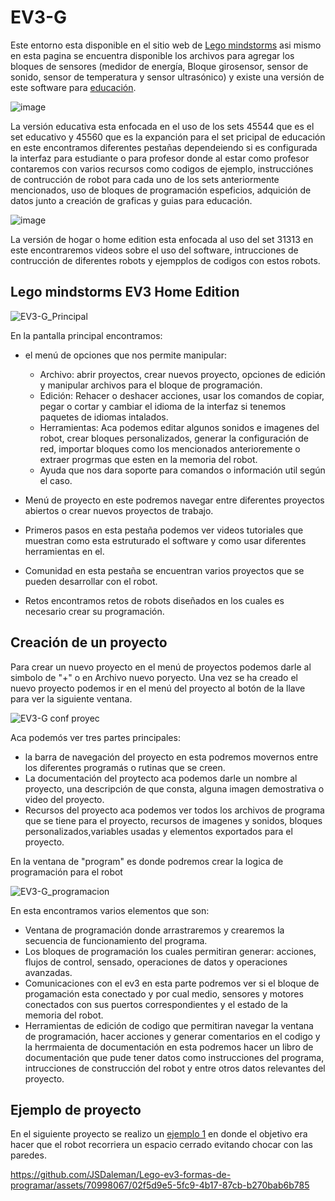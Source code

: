 # EV3-G

Este entorno esta disponible en el sitio web de [Lego mindstorms](https://www.lego.com/es-es/themes/mindstorms/downloads) asi mismo en esta pagina se encuentra disponible los archivos para agregar los bloques de sensores (medidor de energía, Bloque girosensor, sensor de sonido, sensor de temperatura y sensor ultrasónico) y existe una versión de este software para [educación](https://education.lego.com/es-es/downloads/retiredproducts/mindstorms-ev3-lab/software/).

![image](https://github.com/JSDaleman/Lego-ev3-formas-de-programar/assets/70998067/0a789cd7-049e-4173-86b2-13f57d3403c8)


La versión educativa esta enfocada en el uso de los sets 45544 que es el set educativo y 45560 que es la expanción para el set pricipal de educación en este encontramos diferentes pestañas dependeiendo si es configurada la interfaz para estudiante o para profesor donde al estar como profesor contaremos con varios recursos como codigos de ejemplo, instrucciónes de contrucción de robot para cada uno de los sets anteriormente mencionados, uso de bloques de programación espeficios, adquición de datos junto a creación de graficas y  guias para educación.

![image](https://github.com/JSDaleman/Lego-ev3-formas-de-programar/assets/70998067/5c35c0eb-9c0b-4d9b-a569-979c2c819b7e)

La versión de hogar o home edition esta enfocada al uso del set 31313 en este encontraremos videos sobre el uso del software, intrucciones de contrucción de diferentes robots y ejempplos de codigos con estos robots.

## Lego mindstorms EV3 Home Edition

![EV3-G_Principal](https://github.com/JSDaleman/Lego-ev3-formas-de-programar/assets/70998067/0c6329dd-7f95-49f1-bd4b-cd9706de5448)

En la pantalla principal encontramos:

- el menú de opciones que nos permite manipular:
  * Archivo: abrir proyectos, crear nuevos proyecto, opciones de edición y manipular archivos para el bloque de programación.
  * Edición: Rehacer o deshacer acciones, usar los comandos de copiar, pegar o cortar y cambiar el idioma de la interfaz si tenemos paquetes de idiomas intalados.
  * Herramientas: Aca podemos editar algunos sonidos e imagenes del robot, crear bloques personalizados, generar la configuración de red, importar bloques como los mencionados anterioremente o extraer progrmas que esten en la memoria del robot.
  * Ayuda que nos dara soporte para comandos o información util según el caso.
 
- Menú de proyecto en este podremos navegar entre diferentes proyectos abiertos o crear nuevos proyectos de trabajo.
- Primeros pasos en esta pestaña podemos ver videos tutoriales que muestran como esta estruturado el software y como usar diferentes herramientas en el.
- Comunidad en esta pestaña se encuentran varios proyectos que se pueden desarrollar con el robot.
- Retos encontramos retos de robots diseñados en los cuales es necesario crear su programación.

## Creación de un proyecto

Para crear un nuevo proyecto en el menú de proyectos podemos darle al simbolo de "+" o en Archivo nuevo poryecto. Una vez se ha creado el nuevo proyecto podemos ir en el menú del proyecto al botón de la llave para ver la siguiente ventana.

![EV3-G conf proyec](https://github.com/JSDaleman/Lego-ev3-formas-de-programar/assets/70998067/8a946768-4ab3-430e-bb34-27737da02f0a)

Aca podemós ver tres partes principales:
- la barra de navegación del proyecto en esta podremos movernos entre los diferentes programás o rutinas que se creen.
- La documentación del proytecto aca podemos darle un nombre al proyecto, una descripción de que consta, alguna imagen demostrativa o video del proyecto.
- Recursos del proyecto aca podemos ver todos los archivos de programa que se tiene para el proyecto, recursos de imagenes y sonidos, bloques personalizados,variables usadas y elementos exportados para el proyecto.

En la ventana de "program" es donde podremos crear la logica de programación para el robot

![EV3-G_programacion](https://github.com/JSDaleman/Lego-ev3-formas-de-programar/assets/70998067/2376efe9-75a2-4937-a748-eb41b8a78cf6)

En esta encontramos varios elementos que son:
- Ventana de programación donde arrastraremos y crearemos la secuencia de funcionamiento del programa.
- Los bloques de programación los cuales permitiran generar: acciones, flujos de control, sensado, operaciones de datos y operaciones avanzadas.
- Comunicaciones con el ev3 en esta parte podremos ver si el bloque de progamación esta conectado y por cual medio, sensores y motores conectados con sus puertos correspondientes y el estado de la memoria del robot.
- Herramientas de edición de codigo que permitiran navegar la ventana de programación, hacer acciones y generar comentarios en el codigo y la herrmaienta de documentación en esta podremos hacer un libro de documentación que pude tener datos como instrucciones del programa, intrucciones de construcción del robot y entre otros datos relevantes del proyecto.

## Ejemplo de proyecto

En el siguiente proyecto se realizo un [ejemplo 1](https://github.com/JSDaleman/Lego-ev3-formas-de-programar/blob/main/EV3-G/Ejemplos/Ejemplo1.ev3) en donde el objetivo era hacer que el robot recorriera un espacio cerrado evitando chocar con las paredes.

https://github.com/JSDaleman/Lego-ev3-formas-de-programar/assets/70998067/02f5d9e5-5fc9-4b17-87cb-b270bab6b785








